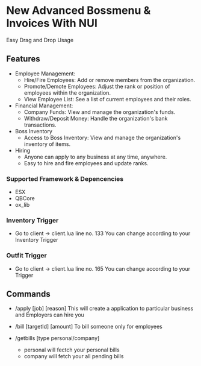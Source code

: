 
# New Advanced Bossmenu & Invoices With NUI

Easy Drag and Drop Usage

## Features
  - Employee Management:
    - Hire/Fire Employees: Add or remove members from the organization.
    - Promote/Demote Employees: Adjust the rank or position of employees within the organization.
    - View Employee List: See a list of current employees and their roles.
 - Financial Management:
   - Company Funds: View and manage the organization's funds.
   - Withdraw/Deposit Money: Handle the organization's bank transactions.
- Boss Inventory
    - Access to Boss Inventory: View and manage the organization's inventory of items.
- Hiring
  - Anyone can apply to any business at any time, anywhere.
  - Easy to hire and fire employees and update ranks.


### Supported Framework & Depencencies
- ESX
- QBCore
- ox_lib

### Inventory Trigger
- Go to client -> client.lua line no. 133 You can change according to your Inventory Trigger

### Outfit Trigger
- Go to client -> client.lua line no. 165 You can change according to your Trigger

## Commands
- /apply [job] [reason]
This will create a application to particular business and Employers can hire you

- /bill [targetId] [amount]
To bill someone only for employees

- /getbills [type  personal/company]
    - personal will fectch your personal bills
    - company will fetch your all pending bills
